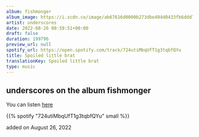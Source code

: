```yaml
---
album: fishmonger
album_image: https://i.scdn.co/image/ab67616d0000b273dbe494d0433fb6ddd7387b81
artist: underscores
date: 2022-08-26 00:59:51+00:00
draft: false
duration: 199796
preview_url: null
spotify_url: https://open.spotify.com/track/724utiMbqUfT1g3tqbfQYu
title: Spoiled little brat
translationKey: Spoiled little brat
type: music
---
```


## underscores on the album fishmonger

You can listen [here](https://open.spotify.com/track/724utiMbqUfT1g3tqbfQYu)

{{% spotify "724utiMbqUfT1g3tqbfQYu" small %}}

added on August 26, 2022